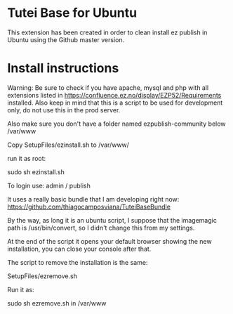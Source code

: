 # Tutei Base for Ubuntu

This extension has been created in order to clean install ez publish in Ubuntu using the Github master version.

# Install instructions

Warning: Be sure to check if you have apache, mysql and php with all extensions listed in https://confluence.ez.no/display/EZP52/Requirements installed. Also keep in mind that this is a script to be used for development only, do not use this in the prod server.

Also make sure you don't have a folder named ezpublish-community below /var/www

Copy SetupFiles/ezinstall.sh to /var/www/

run it as root:

 sudo sh ezinstall.sh

To login use: admin / publish

It uses a really basic bundle that I am developing right now: https://github.com/thiagocamposviana/TuteiBaseBundle

By the way, as long it is an ubuntu script, I suppose that the imagemagic path is /usr/bin/convert, so I didn't change this from my settings.

At the end of the script it opens your default browser showing the new installation, you can close your console after that.

The script to remove the installation is the same:

SetupFiles/ezremove.sh

Run it as:

sudo sh ezremove.sh in /var/www